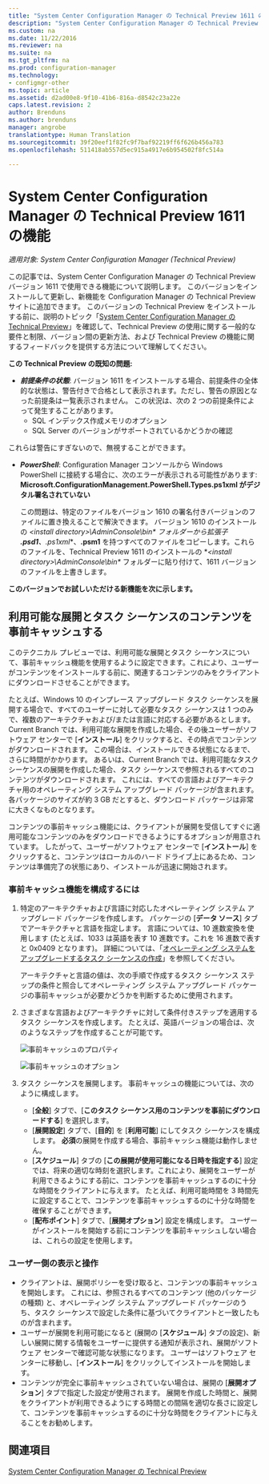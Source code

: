 ```yaml
---
title: "System Center Configuration Manager の Technical Preview 1611 の機能 | Microsoft Docs"
description: "System Center Configuration Manager の Technical Preview バージョン 1611 で使用できる機能について説明します。"
ms.custom: na
ms.date: 11/22/2016
ms.reviewer: na
ms.suite: na
ms.tgt_pltfrm: na
ms.prod: configuration-manager
ms.technology:
- configmgr-other
ms.topic: article
ms.assetid: d2ad00e8-9f10-41b6-816a-d8542c23a22e
caps.latest.revision: 2
author: Brenduns
ms.author: brenduns
manager: angrobe
translationtype: Human Translation
ms.sourcegitcommit: 39f20eef1f82fc9f7baf92219ff6f626b456a783
ms.openlocfilehash: 511418ab557d5ec915a4917e6b954502f8fc514a

---
```

# <a name="capabilities-in-technical-preview-1611-for-system-center-configuration-manager"></a>System Center Configuration Manager の Technical Preview 1611 の機能

*適用対象: System Center Configuration Manager (Technical Preview)*



この記事では、System Center Configuration Manager の Technical Preview バージョン 1611 で使用できる機能について説明します。 このバージョンをインストールして更新し、新機能を Configuration Manager の Technical Preview サイトに追加できます。 このバージョンの Technical Preview をインストールする前に、説明のトピック「[System Center Configuration Manager の Technical Preview](../../core/get-started/technical-preview.md)」を確認して、Technical Preview の使用に関する一般的な要件と制限、バージョン間の更新方法、および Technical Preview の機能に関するフィードバックを提供する方法について理解してください。    

**この Technical Preview の既知の問題:**   
- ***前提条件の状態***: バージョン 1611 をインストールする場合、前提条件の全体的な状態は、警告付きで合格として表示されます。ただし、警告の原因となった前提条は一覧表示されません。 この状況は、次の 2 つの前提条件によって発生することがあります。
  - SQL インデックス作成メモリのオプション
  - SQL Server のバージョンがサポートされているかどうかの確認  

 これらは警告にすぎないので、無視することができます。

- ***PowerShell***: Configuration Manager コンソールから Windows PowerShell に接続する場合に、次のエラーが表示される可能性があります: **Microsoft.ConfigurationManagement.PowerShell.Types.ps1xml がデジタル署名されていない**  

   この問題は、特定のファイルをバージョン 1610 の署名付きバージョンのファイルに置き換えることで解決できます。 バージョン 1610 のインストールの **&lt;install directory>\AdminConsole\bin\** フォルダーから拡張子 **.psd1**、**.ps1xml**、**.psm1** を持つすべてのファイルをコピーします。これらのファイルを、Technical Preview 1611 のインストールの **&lt;install directory>\AdminConsole\bin\** フォルダーに貼り付けて、1611 バージョンのファイルを上書きします。


**このバージョンでお試しいただける新機能を次に示します。**  

## <a name="pre-cache-content-for-available-deployments-and-task-sequences"></a>利用可能な展開とタスク シーケンスのコンテンツを事前キャッシュする
このテクニカル プレビューでは、利用可能な展開とタスク シーケンスについて、事前キャッシュ機能を使用するように設定できます。これにより、ユーザーがコンテンツをインストールする前に、関連するコンテンツのみをクライアントにダウンロードさせることができます。

たとえば、Windows 10 のインプレース アップグレード タスク シーケンスを展開する場合で、すべてのユーザーに対して必要なタスク シーケンスは 1 つのみで、複数のアーキテクチャおよび/または言語に対応する必要があるとします。 Current Branch では、利用可能な展開を作成した場合、その後ユーザーがソフトウェア センターで [**インストール**] をクリックすると、その時点でコンテンツがダウンロードされます。 この場合は、インストールできる状態になるまで、さらに時間がかかります。 あるいは、Current Branch では、利用可能なタスク シーケンスの展開を作成した場合、タスク シーケンスで参照されるすべてのコンテンツがダウンロードされます。 これには、すべての言語およびアーキテクチャ用のオペレーティング システム アップグレード パッケージが含まれます。 各パッケージのサイズが約 3 GB だとすると、ダウンロード パッケージは非常に大きくなものとなります。

コンテンツの事前キャッシュ機能には、クライアントが展開を受信してすぐに適用可能なコンテンツのみをダウンロードできるようにするオプションが用意されています。 したがって、ユーザーがソフトウェア センターで [**インストール**] をクリックすると、コンテンツはローカルのハード ドライブ上にあるため、コンテンツは準備完了の状態にあり、インストールが迅速に開始されます。

### <a name="to-configure-the-pre-cache-feature"></a>事前キャッシュ機能を構成するには

1. 特定のアーキテクチャおよび言語に対応したオペレーティング システム アップグレード パッケージを作成します。 パッケージの [**データ ソース**] タブでアーキテクチャと言語を指定します。 言語については、10 進数変換を使用します (たとえば、1033 は英語を表す 10 進数です。これを 16 進数で表すと 0x0409 となります)。 詳細については、「[オペレーティング システムをアップグレードするタスク シーケンスの作成](/sccm/osd/deploy-use/create-a-task-sequence-to-upgrade-an-operating-system)」を参照してください。

    アーキテクチャと言語の値は、次の手順で作成するタスク シーケンス ステップの条件と照合してオペレーティング システム アップグレード パッケージの事前キャッシュが必要かどうかを判断するために使用されます。
2. さまざまな言語およびアーキテクチャに対して条件付きステップを適用するタスク シーケンスを作成します。 たとえば、英語バージョンの場合は、次のようなステップを作成することが可能です。

    ![事前キャッシュのプロパティ](media/precacheproperties2.png)

    ![事前キャッシュのオプション](media/precacheoptions2.png)  

3. タスク シーケンスを展開します。 事前キャッシュの機能については、次のように構成します。
    - [**全般**] タブで、[**このタスク シーケンス用のコンテンツを事前にダウンロードする**] を選択します。
    - [**展開設定**] タブで、[**目的**] を [**利用可能**] にしてタスク シーケンスを構成します。 **必須**の展開を作成する場合、事前キャッシュ機能は動作しません。
    - [**スケジュール**] タブの [**この展開が使用可能になる日時を指定する**] 設定では、将来の適切な時刻を選択します。これにより、展開をユーザーが利用できるようにする前に、コンテンツを事前キャッシュするのに十分な時間をクライアントに与えます。 たとえば、利用可能時間を 3 時間先に設定することで、コンテンツを事前キャッシュするのに十分な時間を確保することができます。  
    - [**配布ポイント**] タブで、[**展開オプション**] 設定を構成します。 ユーザーがインストールを開始する前にコンテンツを事前キャッシュしない場合は、これらの設定を使用します。


### <a name="user-experience"></a>ユーザー側の表示と操作
- クライアントは、展開ポリシーを受け取ると、コンテンツの事前キャッシュを開始します。 これには、参照されるすべてのコンテンツ (他のパッケージの種類) と、オペレーティング システム アップグレード パッケージのうち、タスク シーケンスで設定した条件に基づいてクライアントと一致したものが含まれます。
- ユーザーが展開を利用可能になると (展開の [**スケジュール**] タブの設定)、新しい展開に関する情報をユーザーに提供する通知が表示され、展開がソフトウェア センターで確認可能な状態になります。 ユーザーはソフトウェア センターに移動し、[**インストール**] をクリックしてインストールを開始します。
- コンテンツが完全に事前キャッシュされていない場合は、展開の [**展開オプション**] タブで指定した設定が使用されます。 展開を作成した時間と、展開をクライアントが利用できるようにする時間との間隔を適切な長さに設定して、コンテンツを事前キャッシュするのに十分な時間をクライアントに与えることをお勧めします。


## <a name="see-also"></a>関連項目
[System Center Configuration Manager の Technical Preview](../../core/get-started/technical-preview.md)



<!--HONumber=Dec16_HO3-->


